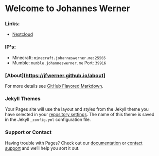 # Welcome to Johannes Werner

### Links:

- [Nextcloud](https://nextcloud.johanneswerner.me:33180)

### IP's:

- Minecraft: `minecraft.johanneswerner.me:25565`
- Mumble: `mumble.johanneswerner.me`   Port: `39916`

### [About](https://jfwerner.github.io/about]


For more details see [GitHub Flavored Markdown](https://guides.github.com/features/mastering-markdown/).

### Jekyll Themes

Your Pages site will use the layout and styles from the Jekyll theme you have selected in your [repository settings](https://github.com/jfwerner/jfwerner.github.io/settings). The name of this theme is saved in the Jekyll `_config.yml` configuration file.

### Support or Contact

Having trouble with Pages? Check out our [documentation](https://help.github.com/categories/github-pages-basics/) or [contact support](https://github.com/contact) and we’ll help you sort it out.

